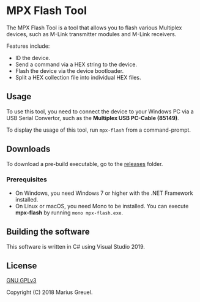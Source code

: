 # MPX Flash Tool

The MPX Flash Tool is a tool that allows you to flash various Multiplex devices, such as M-Link transmitter modules and M-Link receivers.

Features include:

- ID the device.
- Send a command via a HEX string to the device.
- Flash the device via the device bootloader.
- Split a HEX collection file into individual HEX files.

## Usage

To use this tool, you need to connect the device to your Windows PC via a USB Serial Convertor, such as the **Multiplex USB PC-Cable (85149)**.

To display the usage of this tool, run `mpx-flash` from a command-prompt.

## Downloads

To download a pre-build executable, go to the [releases](https://github.com/rc-hacks/mpx-flash/releases) folder.

### Prerequisites

- On Windows, you need Windows 7 or higher with the .NET Framework installed.
- On Linux or macOS, you need Mono to be installed. You can execute **mpx-flash** by running `mono mpx-flash.exe`.

## Building the software

This software is written in C# using Visual Studio 2019.

## License

[GNU GPLv3](./LICENSE)

Copyright (C) 2018 Marius Greuel.
